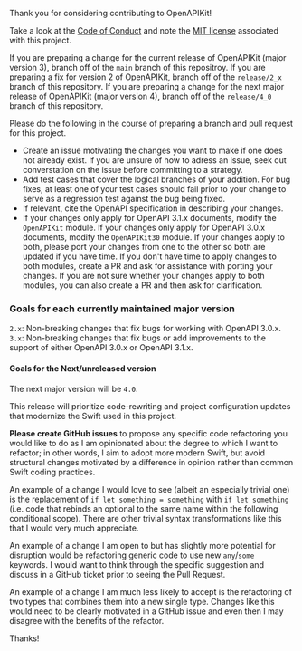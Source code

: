 Thank you for considering contributing to OpenAPIKit!

Take a look at the [Code of Conduct](https://github.com/mattpolzin/OpenAPIKit/blob/master/CODE_OF_CONDUCT.md) and note the [MIT license](https://github.com/mattpolzin/OpenAPIKit/blob/master/LICENSE.txt) associated with this project.

If you are preparing a change for the current release of OpenAPIKit (major version 3), branch off of the `main` branch of this repositroy. If you are preparing a fix for version 2 of OpenAPIKit, branch off of the `release/2_x` branch of this repository. If you are preparing a change for the next major release of OpenAPIKit (major version 4), branch off of the `release/4_0` branch of this repository.

Please do the following in the course of preparing a branch and pull request for this project.

- Create an issue motivating the changes you want to make if one does not already exist. If you are unsure of how to adress an issue, seek out converstation on the issue before committing to a strategy.
- Add test cases that cover the logical branches of your addition. For bug fixes, at least one of your test cases should fail prior to your change to serve as a regression test against the bug being fixed.
- If relevant, cite the OpenAPI specification in describing your changes.
- If your changes only apply for OpenAPI 3.1.x documents, modify the `OpenAPIKit` module. If your changes only apply for OpenAPI 3.0.x documents, modify the `OpenAPIKit30` module. If your changes apply to both, please port your changes from one to the other so both are updated if you have time. If you don't have time to apply changes to both modules, create a PR and ask for assistance with porting your changes. If you are not sure whether your changes apply to both modules, you can also create a PR and then ask for clarification.

### Goals for each currently maintained major version

`2.x`: Non-breaking changes that fix bugs for working with OpenAPI 3.0.x.
`3.x`: Non-breaking changes that fix bugs or add improvements to the support of either OpenAPI 3.0.x or OpenAPI 3.1.x.

#### Goals for the Next/unreleased version
The next major version will be `4.0`.

This release will prioritize code-rewriting and project configuration updates that modernize the Swift used in this project.

**Please create GitHub issues** to propose any specific code refactoring you would like to do as I am opinionated about the degree to which I want to refactor; in other words, I aim to adopt more modern Swift, but avoid structural changes motivated by a difference in opinion rather than common Swift coding practices.

An example of a change I would love to see (albeit an especially trivial one) is the replacement of `if let something = something` with `if let something` (i.e. code that rebinds an optional to the same name within the following conditional scope). There are other trivial syntax transformations like this that I would very much appreciate.

An example of a change I am open to but has slightly more potential for disruption would be refactoring generic code to use new `any`/`some` keywords. I would want to think through the specific suggestion and discuss in a GitHub ticket prior to seeing the Pull Request.

An example of a change I am much less likely to accept is the refactoring of two types that combines them into a new single type. Changes like this would need to be clearly motivated in a GitHub issue and even then I may disagree with the benefits of the refactor.

Thanks!
